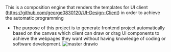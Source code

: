 This is a composition engine that renders the templates for UI client (https://github.com/george0830120/UI-Design-Client) in order to achieve the automatic programming
- The purpose of this project is to generate frontend project automatically based on the canvas which client can draw or drag UI components to achieve the webpages they want without having knowledge of coding or software development.
![master drawio](https://github.com/user-attachments/assets/8fc1d6d6-b811-4a7a-94d5-3dd1b63bea9b)
